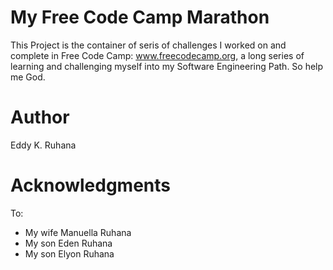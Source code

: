 # My Free Code Camp Marathon
This Project is the container of seris of challenges I worked on and complete in Free Code Camp: www.freecodecamp.org, a long series of learning and challenging myself into my Software Engineering Path. So help me God.

# Author
Eddy K. Ruhana

# Acknowledgments
To:
 - My wife Manuella Ruhana
 - My son Eden Ruhana
 - My son Elyon Ruhana
